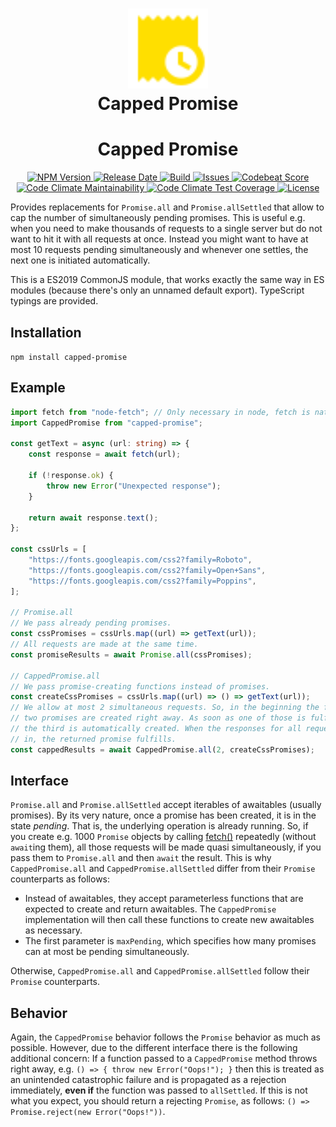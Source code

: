 <h1 align="center">
  <img width="128" src="https://raw.githubusercontent.com/andreashuber69/capped-promise/develop/doc/icon.svg?sanitize=true"><br>
  Capped Promise
</h1>
<h1 align="center">Capped Promise</h1>
<p align="center">
  <a href="https://www.npmjs.com/package/capped-promise">
    <img src="https://img.shields.io/npm/v/capped-promise" alt="NPM Version">
  </a>
  <a href="https://github.com/andreashuber69/capped-promise/releases/latest">
    <img src="https://img.shields.io/github/release-date/andreashuber69/capped-promise.svg" alt="Release Date">
  </a>
  <a href="https://travis-ci.com/github/andreashuber69/capped-promise">
    <img src="https://travis-ci.com/andreashuber69/capped-promise.svg?branch=master" alt="Build">
  </a>
  <a href="https://github.com/andreashuber69/capped-promise/issues">
    <img src="https://img.shields.io/github/issues-raw/andreashuber69/capped-promise.svg" alt="Issues">
  </a>
  <a href="https://codebeat.co/projects/github-com-andreashuber69-capped-promise-develop">
    <img src="https://codebeat.co/badges/fd40f089-dc96-44ab-b45b-7f12f0936bee" alt="Codebeat Score">
  </a>
  <a href="https://codeclimate.com/github/andreashuber69/capped-promise/maintainability">
    <img src="https://api.codeclimate.com/v1/badges/10eb936245c62547a163/maintainability" alt="Code Climate Maintainability">
  </a>
  <a href="https://codeclimate.com/github/andreashuber69/capped-promise/test_coverage">
    <img src="https://api.codeclimate.com/v1/badges/10eb936245c62547a163/test_coverage" alt="Code Climate Test Coverage">
  </a>
  <a href="https://github.com/andreashuber69/capped-promise/blob/master/LICENSE">
    <img src="https://img.shields.io/github/license/andreashuber69/capped-promise.svg" alt="License">
  </a>
</p>

Provides replacements for `Promise.all` and `Promise.allSettled` that allow to cap the number of simultaneously pending
promises. This is useful e.g. when you need to make thousands of requests to a single server but do not want to hit it
with all requests at once. Instead you might want to have at most 10 requests pending simultaneously and whenever one
settles, the next one is initiated automatically.

This is a ES2019 CommonJS module, that works exactly the same way in ES modules (because there's only an unnamed default
export). TypeScript typings are provided.

## Installation

`npm install capped-promise`

## Example

```ts
import fetch from "node-fetch"; // Only necessary in node, fetch is natively supported in a browser.
import CappedPromise from "capped-promise";

const getText = async (url: string) => {
    const response = await fetch(url);

    if (!response.ok) {
        throw new Error("Unexpected response");
    }

    return await response.text();
};

const cssUrls = [
    "https://fonts.googleapis.com/css2?family=Roboto",
    "https://fonts.googleapis.com/css2?family=Open+Sans",
    "https://fonts.googleapis.com/css2?family=Poppins",
];

// Promise.all
// We pass already pending promises.
const cssPromises = cssUrls.map((url) => getText(url));
// All requests are made at the same time.
const promiseResults = await Promise.all(cssPromises);

// CappedPromise.all
// We pass promise-creating functions instead of promises.
const createCssPromises = cssUrls.map((url) => () => getText(url));
// We allow at most 2 simultaneous requests. So, in the beginning the first
// two promises are created right away. As soon as one of those is fulfilled,
// the third is automatically created. When the responses for all requests are
// in, the returned promise fulfills.
const cappedResults = await CappedPromise.all(2, createCssPromises);
```

## Interface

`Promise.all` and `Promise.allSettled` accept iterables of awaitables (usually promises). By its very nature, once a
promise has been created, it is in the state *pending*. That is, the underlying operation is already running. So, if you
create e.g. 1000 `Promise` objects by calling [fetch()](https://developer.mozilla.org/en-US/docs/Web/API/fetch)
repeatedly (without `await`ing them), all those requests will be made quasi simultaneously, if you pass them to
`Promise.all` and then `await` the result. This is why `CappedPromise.all` and `CappedPromise.allSettled` differ from
their `Promise` counterparts as follows:

- Instead of awaitables, they accept parameterless functions that are expected to create and return awaitables. The
  `CappedPromise` implementation will then call these functions to create new awaitables as necessary.
- The first parameter is `maxPending`, which specifies how many promises can at most be pending simultaneously.

Otherwise, `CappedPromise.all` and `CappedPromise.allSettled` follow their `Promise` counterparts.

## Behavior

Again, the `CappedPromise` behavior follows the `Promise` behavior as much as possible. However, due to the different
interface there is the following additional concern: If a function passed to a `CappedPromise` method throws right away,
e.g. `() => { throw new Error("Oops!"); }` then this is treated as an unintended catastrophic failure and is propagated
as a rejection immediately, **even if** the function was passed to `allSettled`. If this is not what you expect, you
should return a rejecting `Promise`, as follows: `() => Promise.reject(new Error("Oops!"))`.
